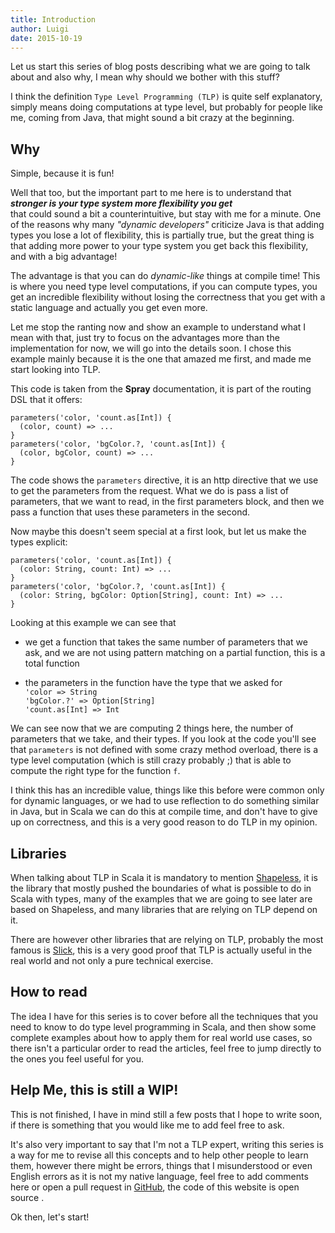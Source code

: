 ```yaml
---
title: Introduction
author: Luigi
date: 2015-10-19 
---
```


Let us start this series of blog posts describing what we are
going to talk about and also why, I mean why should we bother with 
this stuff? 

I think the definition `Type Level Programming (TLP)` is quite self explanatory,
simply means doing computations at type level, but probably for people like me, coming from Java, that might sound a bit crazy at the beginning.

<!--
First thing, I'd suggest to Java developers to try to forget what
you know about types, and accept the idea that in Scala you can do much more than you used to in Java. 
-->

## Why

Simple, because it is fun!

Well that too, but the important part to me here is to understand that   
_**stronger is your type system more flexibility you get**_    
that could sound a bit a counterintuitive, but stay with me for a minute.
One of the reasons why many *"dynamic developers"* criticize Java 
is that adding types you lose a lot of flexibility, this is partially true,
but the great thing is that adding more power to your type system
you get back this flexibility, and with a big advantage!

The advantage is that you can do *dynamic-like* things at compile time!
This is where you need type level computations, if you can
compute types, you get an incredible flexibility without losing
the correctness that you get with a static language and actually you get even more.

Let me stop the ranting now and show an example to understand what 
I mean with that, just try to focus on the advantages more than
the implementation for now, we will go into the details soon. 
I chose this example mainly because it is the one that amazed 
me first, and made me start looking into TLP.

This code is taken from the **Spray** documentation, it is part of the 
routing DSL that it offers:

```
parameters('color, 'count.as[Int]) { 
  (color, count) => ... 
}
parameters('color, 'bgColor.?, 'count.as[Int]) { 
  (color, bgColor, count) => ... 
}
```

The code shows the `parameters` directive, it is an http directive that we use
to get the parameters from the request. 
What we do is pass a list of parameters, that we want to read, in the first parameters block,
and then we pass a function that uses these parameters in the second.

Now maybe this doesn't seem special at a first look, 
but let us make the types explicit: 

```
parameters('color, 'count.as[Int]) { 
  (color: String, count: Int) => ... 
}
parameters('color, 'bgColor.?, 'count.as[Int]) { 
  (color: String, bgColor: Option[String], count: Int) => ... 
}
```

Looking at this example we can see that 

- we get a function that takes 
  the same number of parameters that we ask, and we are not using pattern
  matching on a partial function, this is a total function  

- the parameters in the function have the type that we asked for  
  `'color => String`  
  `'bgColor.?' => Option[String]`  
  `'count.as[Int] => Int`  

We can see now that we are computing 2 things here, the number 
of parameters that we take, and their types.
If you look at the code you'll see that `parameters` is not defined
with some crazy method overload, there is a type level computation 
(which is still crazy probably ;)
that is able to compute the right type for the function `f`.

I think this has an incredible value, things like this before 
were common only for dynamic languages, or we had to use reflection 
to do something similar in Java, but in Scala we can do this 
at compile time, and don't have to give up on correctness,
and this is a very good reason to do TLP in my opinion.

## Libraries

When talking about TLP in Scala it is mandatory to mention [Shapeless](https://github.com/milessabin/shapeless), it is the library that mostly pushed the boundaries of what is possible to do in Scala with types, many of the examples that we are going to see later are based on Shapeless, and many libraries that are relying on TLP depend on it.

There are however other libraries that are relying on TLP, 
probably the most famous is [Slick](http://slick.typesafe.com/), 
this is a very good proof that TLP is actually useful in the real
world and not only a pure technical exercise.

## How to read

The idea I have for this series is to cover before all the techniques 
that you need to know to do type level programming in Scala,
and then show some complete examples about how to apply them 
for real world use cases, so there isn't a particular order to
read the articles, feel free to jump directly to the ones
you feel useful for you.

## Help Me, this is still a WIP!

This is not finished, I have in mind still a few posts that I hope
to write soon, if there is something that you would like me to add
feel free to ask.

It's also very important to say that I'm not a TLP expert, 
writing this series is a way for me to 
revise all this concepts and to help other people to learn them,
however there might be errors, things that I misunderstood 
or even English errors as it is not my native language, 
feel free to add comments here or open a pull request in [GitHub](https://github.com/gigiigig/blog), the code of this website is open source .

Ok then, let's start!


